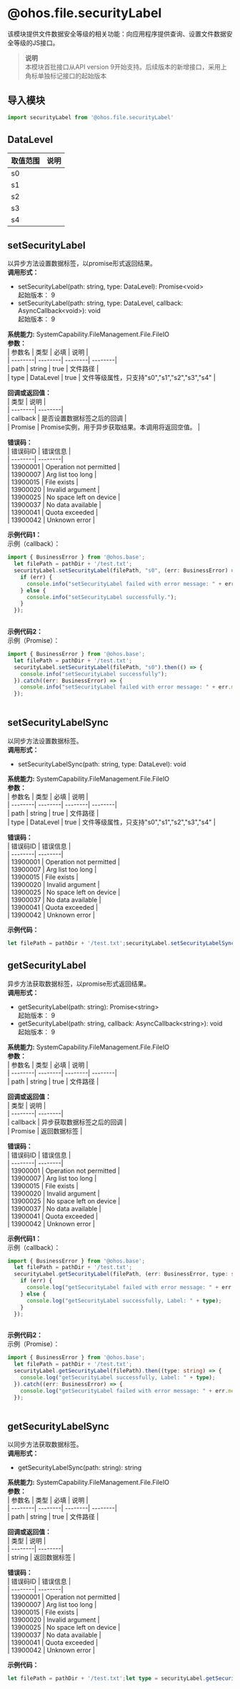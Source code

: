 # @ohos.file.securityLabel    
该模块提供文件数据安全等级的相关功能：向应用程序提供查询、设置文件数据安全等级的JS接口。  
> **说明**   
>本模块首批接口从API version 9开始支持。后续版本的新增接口，采用上角标单独标记接口的起始版本  
  
## 导入模块  
  
```js    
import securityLabel from '@ohos.file.securityLabel'    
```  
    
## DataLevel    
    
| 取值范围 | 说明 |  
| --------| --------|  
| s0 |  |  
| s1 |  |  
| s2 |  |  
| s3 |  |  
| s4 |  |  
    
## setSecurityLabel    
以异步方法设置数据标签，以promise形式返回结果。  
 **调用形式：**     
    
- setSecurityLabel(path: string, type: DataLevel): Promise\<void>    
起始版本： 9    
- setSecurityLabel(path: string, type: DataLevel, callback: AsyncCallback\<void>): void    
起始版本： 9  
  
 **系统能力:**  SystemCapability.FileManagement.File.FileIO    
 **参数：**     
| 参数名 | 类型 | 必填 | 说明 |  
| --------| --------| --------| --------|  
| path | string | true | 文件路径 |  
| type | DataLevel | true | 文件等级属性，只支持"s0","s1","s2","s3","s4" |  
    
 **回调或返回值：**     
| 类型 | 说明 |  
| --------| --------|  
| callback | 是否设置数据标签之后的回调 |  
| Promise<void> | Promise实例，用于异步获取结果。本调用将返回空值。 |  
    
    
 **错误码：**     
| 错误码ID | 错误信息 |  
| --------| --------|  
| 13900001 | Operation not permitted |  
| 13900007 | Arg list too long |  
| 13900015 | File exists |  
| 13900020 | Invalid argument |  
| 13900025 | No space left on device |  
| 13900037 | No data available |  
| 13900041 | Quota exceeded |  
| 13900042 | Unknown error |  
    
 **示例代码1：**   
示例（callback）：  
```ts    
import { BusinessError } from '@ohos.base';  
  let filePath = pathDir + '/test.txt';  
  securityLabel.setSecurityLabel(filePath, "s0", (err: BusinessError) => {  
    if (err) {  
      console.info("setSecurityLabel failed with error message: " + err.message + ", error code: " + err.code);  
    } else {  
      console.info("setSecurityLabel successfully.");  
    }  
  });  
    
```    
  
    
 **示例代码2：**   
示例（Promise）：  
```ts    
import { BusinessError } from '@ohos.base';  
  let filePath = pathDir + '/test.txt';  
  securityLabel.setSecurityLabel(filePath, "s0").then(() => {  
    console.info("setSecurityLabel successfully");  
  }).catch((err: BusinessError) => {  
    console.info("setSecurityLabel failed with error message: " + err.message + ", error code: " + err.code);  
  });  
    
```    
  
    
## setSecurityLabelSync    
以同步方法设置数据标签。  
 **调用形式：**     
- setSecurityLabelSync(path: string, type: DataLevel): void  
  
 **系统能力:**  SystemCapability.FileManagement.File.FileIO    
 **参数：**     
| 参数名 | 类型 | 必填 | 说明 |  
| --------| --------| --------| --------|  
| path | string | true | 文件路径 |  
| type | DataLevel | true | 文件等级属性，只支持"s0","s1","s2","s3","s4" |  
    
    
 **错误码：**     
| 错误码ID | 错误信息 |  
| --------| --------|  
| 13900001 | Operation not permitted |  
| 13900007 | Arg list too long |  
| 13900015 | File exists |  
| 13900020 | Invalid argument |  
| 13900025 | No space left on device |  
| 13900037 | No data available |  
| 13900041 | Quota exceeded |  
| 13900042 | Unknown error |  
    
 **示例代码：**   
```ts    
let filePath = pathDir + '/test.txt';securityLabel.setSecurityLabelSync(filePath, "s0");    
```    
  
    
## getSecurityLabel    
异步方法获取数据标签，以promise形式返回结果。  
 **调用形式：**     
    
- getSecurityLabel(path: string): Promise\<string>    
起始版本： 9    
- getSecurityLabel(path: string, callback: AsyncCallback\<string>): void    
起始版本： 9  
  
 **系统能力:**  SystemCapability.FileManagement.File.FileIO    
 **参数：**     
| 参数名 | 类型 | 必填 | 说明 |  
| --------| --------| --------| --------|  
| path | string | true | 文件路径 |  
    
 **回调或返回值：**     
| 类型 | 说明 |  
| --------| --------|  
| callback | 异步获取数据标签之后的回调 |  
| Promise<string> | 返回数据标签 |  
    
    
 **错误码：**     
| 错误码ID | 错误信息 |  
| --------| --------|  
| 13900001 | Operation not permitted |  
| 13900007 | Arg list too long |  
| 13900015 | File exists |  
| 13900020 | Invalid argument |  
| 13900025 | No space left on device |  
| 13900037 | No data available |  
| 13900041 | Quota exceeded |  
| 13900042 | Unknown error |  
    
 **示例代码1：**   
示例（callback）：  
```ts    
import { BusinessError } from '@ohos.base';  
  let filePath = pathDir + '/test.txt';  
  securityLabel.getSecurityLabel(filePath, (err: BusinessError, type: string) => {  
    if (err) {  
      console.log("getSecurityLabel failed with error message: " + err.message + ", error code: " + err.code);  
    } else {  
      console.log("getSecurityLabel successfully, Label: " + type);  
    }  
  });  
    
```    
  
    
 **示例代码2：**   
示例（Promise）：  
```ts    
import { BusinessError } from '@ohos.base';  
  let filePath = pathDir + '/test.txt';  
  securityLabel.getSecurityLabel(filePath).then((type: string) => {  
    console.log("getSecurityLabel successfully, Label: " + type);  
  }).catch((err: BusinessError) => {  
    console.log("getSecurityLabel failed with error message: " + err.message + ", error code: " + err.code);  
  });  
    
```    
  
    
## getSecurityLabelSync    
以同步方法获取数据标签。  
 **调用形式：**     
- getSecurityLabelSync(path: string): string  
  
 **系统能力:**  SystemCapability.FileManagement.File.FileIO    
 **参数：**     
| 参数名 | 类型 | 必填 | 说明 |  
| --------| --------| --------| --------|  
| path | string | true | 文件路径 |  
    
 **回调或返回值：**     
| 类型 | 说明 |  
| --------| --------|  
| string | 返回数据标签 |  
    
    
 **错误码：**     
| 错误码ID | 错误信息 |  
| --------| --------|  
| 13900001 | Operation not permitted |  
| 13900007 | Arg list too long |  
| 13900015 | File exists |  
| 13900020 | Invalid argument |  
| 13900025 | No space left on device |  
| 13900037 | No data available |  
| 13900041 | Quota exceeded |  
| 13900042 | Unknown error |  
    
 **示例代码：**   
```ts    
let filePath = pathDir + '/test.txt';let type = securityLabel.getSecurityLabelSync(filePath);console.log("getSecurityLabel successfully, Label: " + type);    
```    
  

